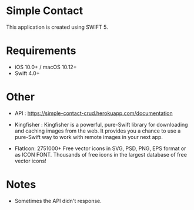 # Simple Contact
This application is created using SWIFT 5.

# Requirements
- iOS 10.0+ / macOS 10.12+
- Swift 4.0+

# Other
- API : https://simple-contact-crud.herokuapp.com/documentation

- Kingfisher : Kingfisher is a powerful, pure-Swift library for downloading and caching images from the web. It provides you a chance to use a pure-Swift way to work with remote images in your next app.

- FlatIcon: 2751000+ Free vector icons in SVG, PSD, PNG, EPS format or as ICON FONT. Thousands of free icons in the largest database of free vector icons!

# Notes
- Sometimes the API didn't response.
